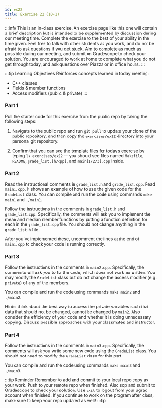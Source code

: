 ```yaml
---
id: ex22
title: Exercise 22 (10-1)
---
```


:::info
This is an in-class exercise. An exercise page like this one will contain a brief description but is intended to be supplemented by discussion during our meeting time. Complete the exercise to the best of your ability in the time given. Feel free to talk with other students as you work, and do not be afraid to ask questions if you get stuck. Aim to complete as much as possible during our meeting, and submit on Gradescope to check your solution. You are encouraged to work at home to complete what you do not get through today, and ask questions over Piazza or in office hours.
:::


:::tip Learning Objectives
Reinforces concepts learned in today meeting:
*	C++ classes
*	Fields & member functions
*	Access modifiers (public & private)
:::


### Part 1
Pull the starter code for this exercise from the public repo by taking the following steps:

1. Navigate to the public repo and run `git pull` to update your clone of the public repository, and then copy the `exercises/ex22` directory into your personal git repository.

2.	Confirm that you can see the template files for today’s exercise by typing `ls exercises/ex22` -- you should see files named `Makefile`, `README`, `grade_list.[h/cpp]`, and `main[1/2/3].cpp` inside.

### Part 2
Read the instructional comments in `grade_list.h` and `grade_list.cpp`. Read `main1.cpp`.  It shows an example of how to use the given code for the `GradeList` class. You can compile and run the code using commands `make main1` and `./main1`.

Follow the instructions in the comments in `grade_list.h` and `grade_list.cpp`.  Specifically, the comments will ask you to implement the mean and median member functions by putting a function definition for each in the `grade_list.cpp` file. You should not change anything in the `grade_list.h` file.

After you've implemented these, uncomment the lines at the end of `main1.cpp` to check your code is running correctly. 

### Part 3
Follow the instructions in the comments in `main2.cpp`.  Specifically, the comments will ask you to fix the code, which does not work as written.  You may modify the `GradeList` class but do not change the access modifier (e.g. `private`) of any of the members.

You can compile and run the code using commands `make main2` and `./main2`.

Hints: think about the best way to access the private variables such that data that should not be changed, cannot be changed by `main2`. Also consider the efficiency of your code and whether it is doing unnecessary copying. Discuss possible approaches with your classmates and instructor.

### Part 4
Follow the instructions in the comments in `main3.cpp`.  Specifically, the comments will ask you write some new code using the `GradeList` class.  You should not need to modify the `GradeList` class for this part.

You can compile and run the code using commands `make main3` and `./main3`.

:::tip Reminder
Remember to add and commit to your local repo copy as your work. Push to your remote repo when finished. Also scp and submit to Gradescope to check your solution. Use `exit` to logout from your ugrad account when finished. If you continue to work on the program after class, make sure to keep your repo updated as well! 
:::tip
